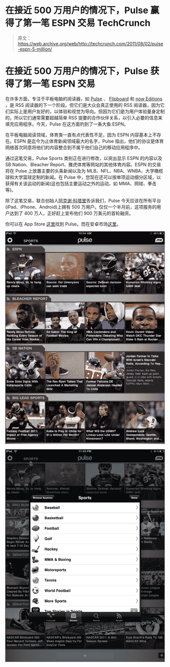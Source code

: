 # 在接近 500 万用户的情况下，Pulse 赢得了第一笔 ESPN 交易 TechCrunch

> 原文：<https://web.archive.org/web/http://techcrunch.com/2011/08/02/pulse-espn-5-million/>

# 在接近 500 万用户的情况下，Pulse 获得了第一笔 ESPN 交易

在许多方面，专注于平板电脑的阅读器，如 [Pulse](https://web.archive.org/web/20230203164211/http://www.pulse.me/) 、 [Flipboard](https://web.archive.org/web/20230203164211/http://flipboard.com/) 和 [now Editions](https://web.archive.org/web/20230203164211/https://techcrunch.com/2011/08/02/aol-editions-ipad/) ，是 RSS 阅读器的下一个阶段。但它们是大众会真正使用的 RSS 阅读器，因为它们实际上是用户友好的，以体验和视觉为导向。但因为它们是为用户体验量身定制的，所以它们通常需要超越简单 RSS 提要的合作伙伴关系，以引入必要的信息来填充应用程序。今天，Pulse 在这方面钓到了一条大鱼:ESPN。

在平板电脑阅读领域，体育类一直有点代表性不足，因为 ESPN 内容基本上不存在。ESPN 是迄今为止体育新闻领域最大的名字，Pulse 指出，他们的协议是体育网络首次同意将他们的内容整合到不属于他们自己的移动应用程序中。

通过这笔交易，Pulse Sports 类别正在进行修改，以突出显示 ESPN 的内容以及 SB Nation、Bleacher Report、雅虎体育等网站的其他体育内容。ESPN 的交易将在 Pulse 上放置主要的头条新闻以及为 MLB、NFL、NBA、WNBA、大学橄榄球和大学篮球定制的新闻。在 Pulse 中，您现在还可以按单项运动细分区域，以获得有关该运动的新闻(这也包括主要运动之外的运动，如 MMA、网球、拳击等)。

除了这笔交易，联合创始人[阿克谢·科塔里](https://web.archive.org/web/20230203164211/http://www.crunchbase.com/person/akshay-kothari)告诉我们，Pulse 今天应该在所有平台(iPad、iPhone、Android)上拥有 500 万用户。仅仅一个半月前，这项服务的用户达到了 400 万人，正好赶上宣布他们 900 万美元的首轮融资。

你可以在 App Store [这里](https://web.archive.org/web/20230203164211/http://itunes.apple.com/us/app/pulse-news-reader/id371088673)找到 Pulse。而在安卓市场[这里](https://web.archive.org/web/20230203164211/https://market.android.com/details?id=com.alphonso.pulse)。

![](img/d8e6a7e7a55df0b457f8da6a9b8abe66.png "iPad Portrait")

![](img/7cc23f9a8fd9fcc44ca792e993b62746.png "iPad Sports Catalog")